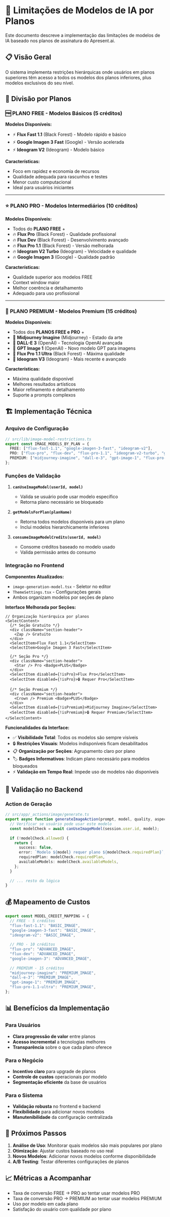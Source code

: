 # 🎨 Limitações de Modelos de IA por Planos

Este documento descreve a implementação das limitações de modelos de IA baseado nos planos de assinatura do Apresent.ai.

## 📋 Visão Geral

O sistema implementa restrições hierárquicas onde usuários em planos superiores têm acesso a todos os modelos dos planos inferiores, plus modelos exclusivos do seu nível.

## 🎯 Divisão por Planos

### 🆓 **PLANO FREE** - Modelos Básicos (5 créditos)

**Modelos Disponíveis:**
- ⚡ **Flux Fast 1.1** (Black Forest) - Modelo rápido e básico
- ⚡ **Google Imagen 3 Fast** (Google) - Versão acelerada
- ⚡ **Ideogram V2** (Ideogram) - Modelo básico

**Características:**
- Foco em rapidez e economia de recursos
- Qualidade adequada para rascunhos e testes
- Menor custo computacional
- Ideal para usuários iniciantes

---

### ⭐ **PLANO PRO** - Modelos Intermediários (10 créditos)

**Modelos Disponíveis:**
- Todos do **PLANO FREE** +
- 🔥 **Flux Pro** (Black Forest) - Qualidade profissional
- 🔥 **Flux Dev** (Black Forest) - Desenvolvimento avançado
- 🔥 **Flux Pro 1.1** (Black Forest) - Versão melhorada
- 🔥 **Ideogram V2 Turbo** (Ideogram) - Velocidade e qualidade
- 🔥 **Google Imagen 3** (Google) - Qualidade padrão

**Características:**
- Qualidade superior aos modelos FREE
- Context window maior
- Melhor coerência e detalhamento
- Adequado para uso profissional

---

### 💎 **PLANO PREMIUM** - Modelos Premium (15 créditos)

**Modelos Disponíveis:**
- Todos dos **PLANOS FREE e PRO** +
- 👑 **Midjourney Imagine** (Midjourney) - Estado da arte
- 👑 **DALL-E 3** (OpenAI) - Tecnologia OpenAI avançada
- 👑 **GPT Image 1** (OpenAI) - Novo modelo GPT para imagens
- 👑 **Flux Pro 1.1 Ultra** (Black Forest) - Máxima qualidade
- 👑 **Ideogram V3** (Ideogram) - Mais recente e avançado

**Características:**
- Máxima qualidade disponível
- Melhores resultados artísticos
- Maior refinamento e detalhamento
- Suporte a prompts complexos

## 🏗️ Implementação Técnica

### Arquivo de Configuração

```typescript
// src/lib/image-model-restrictions.ts
export const IMAGE_MODELS_BY_PLAN = {
  FREE: ["flux-fast-1.1", "google-imagen-3-fast", "ideogram-v2"],
  PRO: ["flux-pro", "flux-dev", "flux-pro-1.1", "ideogram-v2-turbo", "google-imagen-3"],
  PREMIUM: ["midjourney-imagine", "dall-e-3", "gpt-image-1", "flux-pro-1.1-ultra", "ideogram-v3"],
};
```

### Funções de Validação

1. **`canUseImageModel(userId, model)`**
   - Valida se usuário pode usar modelo específico
   - Retorna plano necessário se bloqueado

2. **`getModelsForPlan(planName)`**
   - Retorna todos modelos disponíveis para um plano
   - Inclui modelos hierarchicamente inferiores

3. **`consumeImageModelCredits(userId, model)`**
   - Consome créditos baseado no modelo usado
   - Valida permissão antes do consumo

### Integração no Frontend

**Componentes Atualizados:**
- `image-generation-model.tsx` - Seletor no editor
- `ThemeSettings.tsx` - Configurações gerais
- Ambos organizam modelos por seções de plano

**Interface Melhorada por Seções:**
```tsx
// Organização hierárquica por planos
<SelectContent>
  {/* Seção Gratuito */}
  <div className="section-header">
    <Zap /> Gratuito
  </div>
  <SelectItem>Flux Fast 1.1</SelectItem>
  <SelectItem>Google Imagen 3 Fast</SelectItem>
  
  {/* Seção Pro */}
  <div className="section-header">
    <Star /> Pro <Badge>PLUS</Badge>
  </div>
  <SelectItem disabled={!isPro}>Flux Pro</SelectItem>
  <SelectItem disabled={!isPro}>🔒 Requer Pro</SelectItem>
  
  {/* Seção Premium */}
  <div className="section-header">
    <Crown /> Premium <Badge>PLUS</Badge>
  </div>
  <SelectItem disabled={!isPremium}>Midjourney Imagine</SelectItem>
  <SelectItem disabled={!isPremium}>🔒 Requer Premium</SelectItem>
</SelectContent>
```

**Funcionalidades da Interface:**
- ✅ **Visibilidade Total**: Todos os modelos são sempre visíveis
- 🔒 **Restrições Visuais**: Modelos indisponíveis ficam desabilitados
- 📋 **Organização por Seções**: Agrupamento claro por plano
- 🏷️ **Badges Informativos**: Indicam plano necessário para modelos bloqueados
- ⚡ **Validação em Tempo Real**: Impede uso de modelos não disponíveis

## 🔄 Validação no Backend

### Action de Geração

```typescript
// src/app/_actions/image/generate.ts
export async function generateImageAction(prompt, model, quality, aspectRatio) {
  // Verificar se usuário pode usar este modelo
  const modelCheck = await canUseImageModel(session.user.id, model);
  
  if (!modelCheck.allowed) {
    return {
      success: false,
      error: `Modelo ${model} requer plano ${modelCheck.requiredPlan}`,
      requiredPlan: modelCheck.requiredPlan,
      availableModels: modelCheck.availableModels,
    };
  }
  
  // ... resto da lógica
}
```

## 💰 Mapeamento de Custos

```typescript
export const MODEL_CREDIT_MAPPING = {
  // FREE - 5 créditos
  "flux-fast-1.1": "BASIC_IMAGE",
  "google-imagen-3-fast": "BASIC_IMAGE",
  "ideogram-v2": "BASIC_IMAGE",
  
  // PRO - 10 créditos  
  "flux-pro": "ADVANCED_IMAGE",
  "flux-dev": "ADVANCED_IMAGE",
  "google-imagen-3": "ADVANCED_IMAGE",
  
  // PREMIUM - 15 créditos
  "midjourney-imagine": "PREMIUM_IMAGE",
  "dall-e-3": "PREMIUM_IMAGE",
  "gpt-image-1": "PREMIUM_IMAGE",
  "flux-pro-1.1-ultra": "PREMIUM_IMAGE",
};
```

## 📊 Benefícios da Implementação

### Para Usuários
- **Clara progressão de valor** entre planos
- **Acesso incremental** a tecnologias melhores
- **Transparência** sobre o que cada plano oferece

### Para o Negócio
- **Incentivo claro** para upgrade de planos
- **Controle de custos** operacionais por modelo
- **Segmentação eficiente** da base de usuários

### Para o Sistema
- **Validação robusta** no frontend e backend
- **Flexibilidade** para adicionar novos modelos
- **Manutenibilidade** da configuração centralizada

## 🚀 Próximos Passos

1. **Análise de Uso**: Monitorar quais modelos são mais populares por plano
2. **Otimização**: Ajustar custos baseado no uso real
3. **Novos Modelos**: Adicionar novos modelos conforme disponibilidade
4. **A/B Testing**: Testar diferentes configurações de planos

## 📈 Métricas a Acompanhar

- Taxa de conversão FREE → PRO ao tentar usar modelos PRO
- Taxa de conversão PRO → PREMIUM ao tentar usar modelos PREMIUM  
- Uso por modelo em cada plano
- Satisfação do usuário com qualidade por plano 